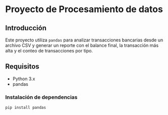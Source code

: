 # Proyecto de Procesamiento de datos

## Introducción
Este proyecto utiliza `pandas` para analizar transacciones bancarias desde un archivo CSV y generar un reporte con el balance final, la transacción más alta y el conteo de transacciones por tipo.

## Requisitos

- Python 3.x
- pandas

### Instalación de dependencias

```bash
pip install pandas
